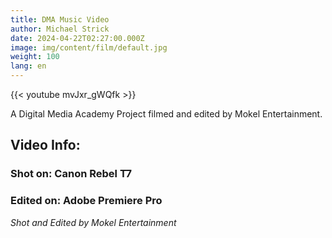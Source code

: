 ```yaml
---
title: DMA Music Video
author: Michael Strick
date: 2024-04-22T02:27:00.000Z
image: img/content/film/default.jpg
weight: 100
lang: en
---
```

{{< youtube mvJxr_gWQfk  >}}

A Digital Media Academy Project filmed and edited by Mokel Entertainment.

## Video Info:
### Shot on: Canon Rebel T7
### Edited on: Adobe Premiere Pro

*Shot and Edited by Mokel Entertainment* 
